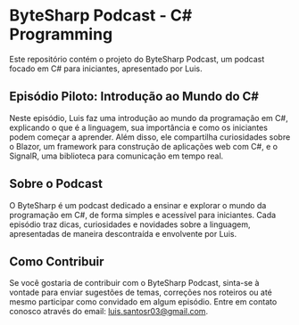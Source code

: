 # ByteSharp Podcast - C# Programming

Este repositório contém o projeto do ByteSharp Podcast, um podcast focado em C# para iniciantes, apresentado por Luis.

## Episódio Piloto: Introdução ao Mundo do C#

Neste episódio, Luis faz uma introdução ao mundo da programação em C#, explicando o que é a linguagem, sua importância e como os iniciantes podem começar a aprender. Além disso, ele compartilha curiosidades sobre o Blazor, um framework para construção de aplicações web com C#, e o SignalR, uma biblioteca para comunicação em tempo real.

## Sobre o Podcast

O ByteSharp é um podcast dedicado a ensinar e explorar o mundo da programação em C#, de forma simples e acessível para iniciantes. Cada episódio traz dicas, curiosidades e novidades sobre a linguagem, apresentadas de maneira descontraída e envolvente por Luis.

## Como Contribuir

Se você gostaria de contribuir com o ByteSharp Podcast, sinta-se à vontade para enviar sugestões de temas, correções nos roteiros ou até mesmo participar como convidado em algum episódio. Entre em contato conosco através do email: luis.santosr03@gmail.com.

